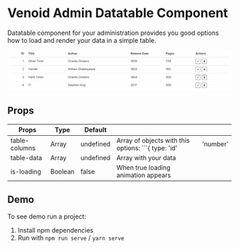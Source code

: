 # Venoid Admin Datatable Component

Datatable component for your administration provides you good options how to load and render your data in a simple table.

![screenshot-example](images/example.png)

## Props
| Props         | Type    | Default   |                                                                                                                                                                                     |   |
|---------------|---------|-----------|-------------------------------------------------------------------------------------------------------------------------------------------------------------------------------------|---|
| table-columns | Array   | undefined | Array of objects with this options: ```{  type: 'id'|'number'|'string',  label: String,  field: Function //provides row data, you can define how to render data,  width: String}``` |   |
| table-data    | Array   | undefined | Array with your data                                                                                                                                                                |   |
| is-loading    | Boolean | false     | When true loading animation appears

## Demo
To see demo run a project:

1. Install npm dependencies
2. Run with `npm run serve` / `yarn serve`
